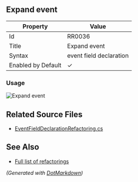 ## Expand event

| Property           | Value                   |
| ------------------ | ----------------------- |
| Id                 | RR0036                  |
| Title              | Expand event            |
| Syntax             | event field declaration |
| Enabled by Default | &#x2713;                |

### Usage

![Expand event](../../images/refactorings/ExpandEvent.png)

## Related Source Files

* [EventFieldDeclarationRefactoring.cs](../../src/Refactorings/CSharp/Refactorings/EventFieldDeclarationRefactoring.cs)

## See Also

* [Full list of refactorings](Refactorings.md)

*\(Generated with [DotMarkdown](http://github.com/JosefPihrt/DotMarkdown)\)*